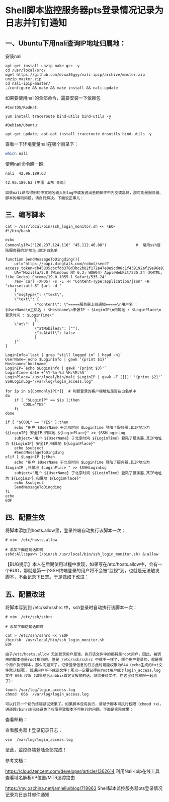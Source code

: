  # Shell脚本监控服务器pts登录情况记录为日志并钉钉通知
 
## 一、Ubuntu下用nali查询IP地址归属地：
安装nali
```
apt-get install unzip make gcc -y
cd /usr/local/src/
wget https://github.com/dzxx36gyy/nali-ipip/archive/master.zip
unzip master.zip
cd nali-ipip-master/
./configure && make && make install && nali-update
```

如果要使用nali的全部命令，需要安装一下依赖包
```
#CentOS/RedHat: 

yum install traceroute bind-utils bind-utils -y

#Debian/Ubuntu: 

apt-get update; apt-get install traceroute dnsutils bind-utils -y
```

查看一下环境变量nali在哪个目录下：
```sh
which nali
```

使用nali命令瞧一瞧:
```sh
nali  42.96.189.63

42.96.189.63 [中国 山东 青岛]
```

    如果nali命令得到的中文地名输入到log中或发送出去的邮件中为空或乱码，那可能是服务器、脚本的编码问题，请自行解决。下面说正事儿：

## 三、编写脚本

```
cat > /usr/local/bin/ssh_login_monitor.sh << \EOF
#!/bin/bash

echo
CommonlyIP=("120.237.124.116" "45.112.46.88")             #  常用ssh登陆服务器的IP地址,即IP白名单

function SendMessageToDingding(){
    url="https://oapi.dingtalk.com/robot/send?access_token=cb45835cbcfdb378d3bc2b82f172a47e8e9cd08c1f439192af19e96e936a1338"
    UA="Mozilla/5.0 (Windows NT 6.2; WOW64) AppleWebKit/535.24 (KHTML, like Gecko) Chrome/19.0.1055.1 Safari/535.24"
    res=`curl -XPOST -s -L -H "Content-Type:application/json" -H "charset:utf-8" $url -d "
    {
    \"msgtype\": \"text\", 
    \"text\": {
             \"content\": \"=====服务器上线通知=====\n用户名 : $UserName\n主机名 : $Hostname\n来源IP : $LoginIP\n归属地 : $LoginPlace\n登录时间 : $LoginTime\"
             },
    \"at\": {
             \"atMobiles\": [""],
             \"isAtAll\": false
             }
    }"`
}
    
LoginInfo=`last | grep "still logged in" | head -n1`
UserName=`echo $LoginInfo | gawk '{print $1}'`
Hostname=`hostname`
LoginIP=`echo $LoginInfo | gawk '{print $3}'`
LoginTime=`date +'%Y-%m-%d %H:%M:%S'`
LoginPlace=`/usr/local/bin/nali $LoginIP | gawk -F'[][]' '{print $2}'`
SSHLoginLog="/var/log/login_access.log"

for ip in ${CommonlyIP[*]}  # 判断登录的客户端地址是否在白名单中
do
    if [ "$LoginIP" == $ip ];then
        COOL="YES"
    fi
done

if [ "$COOL" == "YES" ];then
    echo "用户 $UserName 于北京时间 $LoginTime 登陆了服务器,其IP地址为 ${LoginIP} 安全IP,归属地 ${LoginPlace}" >> $SSHLoginLog
    subject="用户 ${UserName} 于北京时间 ${LoginTime} 登陆了服务器,其IP地址为 ${LoginIP} 安全IP,归属地 ${LoginPlace}"
    echo $subject
    #SendMessageToDingding
elif [ $LoginIP ];then
    echo "用户 $UserName 于北京时间 $LoginTime 登陆了服务器,其IP地址为 $LoginIP ,归属地 $LoginPlace " >> $SSHLoginLog
    subject="用户 ${UserName} 于北京时间 ${LoginTime} 登陆了服务器,其IP地址为 ${LoginIP},归属地 ${LoginPlace}"
    echo $subject
    SendMessageToDingding
fi
echo
EOF
```
  
## 四、配置生效
  将脚本添加到hosts.allow里，登录终端自动执行该脚本一次：
  ```
  # vim  /etc/hosts.allow
  
  # 添加下面这句话即可
  sshd:All:spawn (/bin/sh /usr/local/bin/ssh_login_monitor.sh) &:allow
  ```
  
 【BUG提示】本人在后期使用过程中发现，如果写在/etc/hosts.allow中，会有一个BUG，那就是第一个SSH终端登录的用户将不会被“监视”到，也就是无法触发脚本，不会记录下日志。于是做如下改进：

## 五、配置改进
   将脚本写到到 /etc/ssh/sshrc 中，ssh登录时自动执行该脚本一次：
```
# vim  /etc/ssh/sshrc

# 添加下面这句话即可

cat > /etc/ssh/sshrc << \EOF
/bin/sh  /usr/local/bin/ssh_login_monitor.sh
EOF

```

    由于/etc/hosts.allow 无论登录用户是谁，执行该文件中的都将是root用户，因此，被调用的脚本也是root执行的。但是 /etc/ssh/sshrc 中就不一样了，哪个用户登录的，就是哪个用户执行脚本，那么问题来了，记录登录信息的日志此时可能权限为644（echo生成的txt文件默认权限），普通用户写不成该文件！所以一定要记得用root用户赋予login_access.log文件 666 权限（如果结合zabbix自定义报警的话，就需要读文件，在这里读写权限一起给了）：
   
```
touch /var/log/login_access.log
chmod  666  /var/log/login_access.log
```
    可以打开一个新的终端试试效果了。如果脚本没有执行，请赋予脚本可执行权限（chmod +x），讲道理/bin/sh已经避免了权限导致脚本不可执行的问题。下面是实际效果：

  查看邮箱：
  
  查看服务器上登录记录日志：
  ```
  vim  /var/log/login_access.log
  ```
  至此，监控终端登陆全部完成！


参考文档：

https://cloud.tencent.com/developer/article/1362614  利用Nali-ipip在线工具查看域名解析/IP位置/MTR追踪路由

https://my.oschina.net/jamieliu/blog/718863   Shell脚本监控服务器pts登录情况记录为日志并邮件通知
